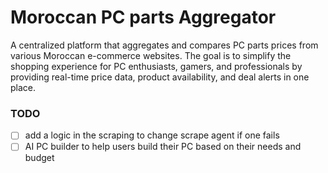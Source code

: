 # Moroccan PC parts Aggregator
 A centralized platform that aggregates and compares PC parts prices from various Moroccan e-commerce websites. The goal is to simplify the shopping experience for PC enthusiasts, gamers, and professionals by providing real-time price data, product availability, and deal alerts in one place.


### TODO
 - [ ] add a logic in the scraping to change scrape agent if one fails
 - [ ] AI PC builder to help users build their PC based on their needs and budget
